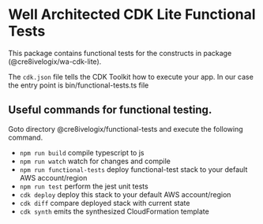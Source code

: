 # Well Architected CDK Lite Functional Tests

This package contains functional tests for the constructs in package (@cre8ivelogix/wa-cdk-lite).

The `cdk.json` file tells the CDK Toolkit how to execute your app. In our case the entry point is bin/functional-tests.ts file

## Useful commands for functional testing.

Goto directory @cre8ivelogix/functional-tests and execute the following command.

* `npm run build`   compile typescript to js
* `npm run watch`   watch for changes and compile
* `npm run functional-tests` deploy functional-test stack to your default AWS account/region
* `npm run test`    perform the jest unit tests
* `cdk deploy`      deploy this stack to your default AWS account/region
* `cdk diff`        compare deployed stack with current state
* `cdk synth`       emits the synthesized CloudFormation template
